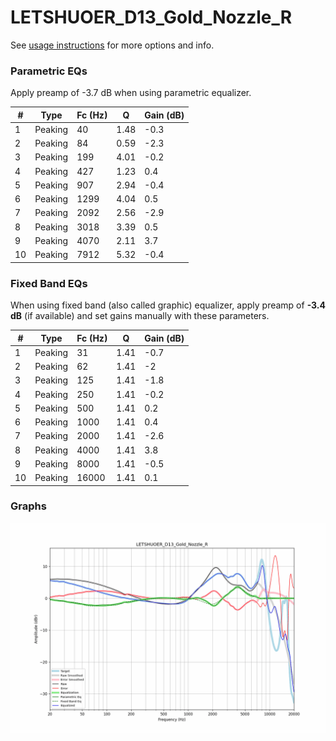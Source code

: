 # LETSHUOER_D13_Gold_Nozzle_R
See [usage instructions](https://github.com/jaakkopasanen/AutoEq#usage) for more options and info.

### Parametric EQs
Apply preamp of -3.7 dB when using parametric equalizer.

|   # | Type    |   Fc (Hz) |    Q |   Gain (dB) |
|-----|---------|-----------|------|-------------|
|   1 | Peaking |        40 | 1.48 |        -0.3 |
|   2 | Peaking |        84 | 0.59 |        -2.3 |
|   3 | Peaking |       199 | 4.01 |        -0.2 |
|   4 | Peaking |       427 | 1.23 |         0.4 |
|   5 | Peaking |       907 | 2.94 |        -0.4 |
|   6 | Peaking |      1299 | 4.04 |         0.5 |
|   7 | Peaking |      2092 | 2.56 |        -2.9 |
|   8 | Peaking |      3018 | 3.39 |         0.5 |
|   9 | Peaking |      4070 | 2.11 |         3.7 |
|  10 | Peaking |      7912 | 5.32 |        -0.4 |

### Fixed Band EQs
When using fixed band (also called graphic) equalizer, apply preamp of **-3.4 dB** (if available) and set gains manually with these parameters.

|   # | Type    |   Fc (Hz) |    Q |   Gain (dB) |
|-----|---------|-----------|------|-------------|
|   1 | Peaking |        31 | 1.41 |        -0.7 |
|   2 | Peaking |        62 | 1.41 |        -2   |
|   3 | Peaking |       125 | 1.41 |        -1.8 |
|   4 | Peaking |       250 | 1.41 |        -0.2 |
|   5 | Peaking |       500 | 1.41 |         0.2 |
|   6 | Peaking |      1000 | 1.41 |         0.4 |
|   7 | Peaking |      2000 | 1.41 |        -2.6 |
|   8 | Peaking |      4000 | 1.41 |         3.8 |
|   9 | Peaking |      8000 | 1.41 |        -0.5 |
|  10 | Peaking |     16000 | 1.41 |         0.1 |

### Graphs
![](./LETSHUOER_D13_Gold_Nozzle_R.png)
